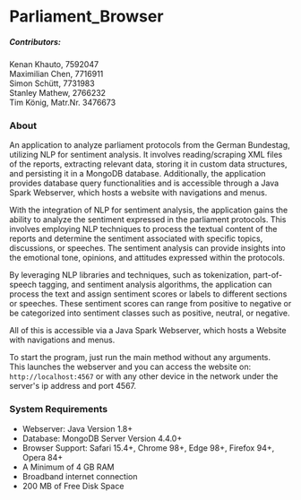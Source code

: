 # Parliament_Browser

##### Contributors:
Kenan Khauto, 7592047 \
Maximilian Chen, 7716911 \
Simon Schütt, 7731983 \
Stanley Mathew, 2766232 \
Tim König, Matr.Nr. 3476673

### About

An application to analyze parliament protocols from the German Bundestag, utilizing NLP for sentiment analysis. It involves reading/scraping XML files of the reports, extracting relevant data, storing it in custom data structures, and persisting it in a MongoDB database. Additionally, the application provides database query functionalities and is accessible through a Java Spark Webserver, which hosts a website with navigations and menus.

With the integration of NLP for sentiment analysis, the application gains the ability to analyze the sentiment expressed in the parliament protocols. This involves employing NLP techniques to process the textual content of the reports and determine the sentiment associated with specific topics, discussions, or speeches. The sentiment analysis can provide insights into the emotional tone, opinions, and attitudes expressed within the protocols.

By leveraging NLP libraries and techniques, such as tokenization, part-of-speech tagging, and sentiment analysis algorithms, the application can process the text and assign sentiment scores or labels to different sections or speeches. These sentiment scores can range from positive to negative or be categorized into sentiment classes such as positive, neutral, or negative.

All of this is accessible via a Java Spark Webserver, which hosts a Website with navigations and menus.

To start the program, just run the main method without any arguments. \
This launches the webserver and you can access the website on: `http://localhost:4567` or with any other device in the network under the server's ip address and port 4567.

### System Requirements

- Webserver: Java Version 1.8+
- Database: MongoDB Server Version 4.4.0+
- Browser Support: Safari 15.4+, Chrome 98+, Edge 98+, Firefox 94+, Opera 84+
- A Minimum of 4 GB RAM
- Broadband internet connection
- 200 MB of Free Disk Space
